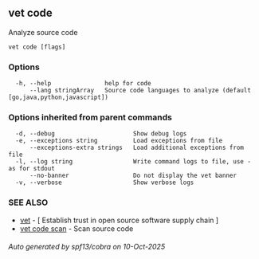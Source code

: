 ## vet code

Analyze source code

```
vet code [flags]
```

### Options

```
  -h, --help               help for code
      --lang stringArray   Source code languages to analyze (default [go,java,python,javascript])
```

### Options inherited from parent commands

```
  -d, --debug                      Show debug logs
  -e, --exceptions string          Load exceptions from file
      --exceptions-extra strings   Load additional exceptions from file
  -l, --log string                 Write command logs to file, use - as for stdout
      --no-banner                  Do not display the vet banner
  -v, --verbose                    Show verbose logs
```

### SEE ALSO

* [vet](vet.md)	 - [ Establish trust in open source software supply chain ]
* [vet code scan](vet_code_scan.md)	 - Scan source code

###### Auto generated by spf13/cobra on 10-Oct-2025
